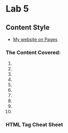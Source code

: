 # Lab 5
## Content Style

- [My website on Pages](https://jefftam79.github.io/lab5/)

### The Content Covered:
1. 
2. 
3. 
4. 
5. 
6. 
7. 
8. 
9. 
10. 

### HTML Tag Cheat Sheet